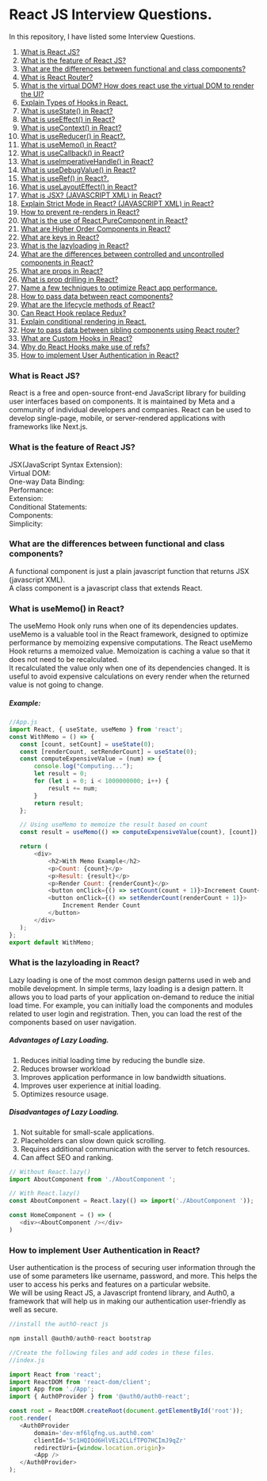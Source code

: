 # React JS Interview Questions.
In this repository, I have listed some Interview Questions. <br />
1. [What is React JS?](#what-is-react-js) <br /> 
2. [What is the feature of React JS?](#what-is-the-feature-of-react-js)  <br />
3. [What are the differences between functional and class components?](#what-are-the-differences-between-functional-and-class-components)  <br />
4. [What is React Router?](https://en.wikipedia.org/wiki/Object-relational_mapping)  <br />
5. [What is the virtual DOM? How does react use the virtual DOM to render the UI?](https://en.wikipedia.org/wiki/Object-relational_mapping)  <br />
6. [Explain Types of Hooks in React.](https://en.wikipedia.org/wiki/Object-relational_mapping)  <br />
7. [What is useState() in React?](https://en.wikipedia.org/wiki/Object-relational_mapping)  <br />
8. [What is useEffect() in React?](https://en.wikipedia.org/wiki/Object-relational_mapping)  <br />
9. [What is useContext() in React?](https://en.wikipedia.org/wiki/Object-relational_mapping)  <br />
10. [What is useReducer() in React?.](https://en.wikipedia.org/wiki/Object-relational_mapping)  <br />
11. [What is useMemo() in React?](#what-is-usememo-in-react)  <br />
12. [What is useCallback() in React?](https://en.wikipedia.org/wiki/Object-relational_mapping)  <br />
13. [What is useImperativeHandle() in React?](https://en.wikipedia.org/wiki/Object-relational_mapping)  <br />
14. [What is useDebugValue() in React?](https://en.wikipedia.org/wiki/Object-relational_mapping)  <br />
15. [What is useRef() in React?.](https://en.wikipedia.org/wiki/Object-relational_mapping)  <br />
16. [What is useLayoutEffect() in React?](https://en.wikipedia.org/wiki/Object-relational_mapping)  <br />
17. [What is JSX? (JAVASCRIPT XML) in React?](https://en.wikipedia.org/wiki/Object-relational_mapping)  <br />
18. [Explain Strict Mode in React? (JAVASCRIPT XML) in React?](https://en.wikipedia.org/wiki/Object-relational_mapping)  <br />
19. [How to prevent re-renders in React?](https://en.wikipedia.org/wiki/Object-relational_mapping)  <br />
20. [What is the use of React.PureComponent in React?](https://en.wikipedia.org/wiki/Object-relational_mapping)  <br />
21. [What are Higher Order Components in React?](https://en.wikipedia.org/wiki/Object-relational_mapping)  <br />
22. [What are keys in React?](https://en.wikipedia.org/wiki/Object-relational_mapping)  <br />
23. [What is the lazyloading in React?](#what-is-the-lazyloading-in-react)  <br />
24. [What are the differences between controlled and uncontrolled components in React?](https://en.wikipedia.org/wiki/Object-relational_mapping)  <br />
25. [What are props in React?](https://en.wikipedia.org/wiki/Object-relational_mapping)  <br />
26. [What is prop drilling in React?](https://en.wikipedia.org/wiki/Object-relational_mapping)  <br />
27. [Name a few techniques to optimize React app performance.](https://en.wikipedia.org/wiki/Object-relational_mapping)  <br />
28. [How to pass data between react components?](https://en.wikipedia.org/wiki/Object-relational_mapping)  <br />
29. [What are the lifecycle methods of React?](https://en.wikipedia.org/wiki/Object-relational_mapping)  <br />
30. [Can React Hook replace Redux?](https://en.wikipedia.org/wiki/Object-relational_mapping)  <br />
31. [Explain conditional rendering in React.](https://en.wikipedia.org/wiki/Object-relational_mapping)  <br />
32. [How to pass data between sibling components using React router?](https://en.wikipedia.org/wiki/Object-relational_mapping)  <br />
33. [What are Custom Hooks in React?](https://en.wikipedia.org/wiki/Object-relational_mapping)  <br />
34. [Why do React Hooks make use of refs?](https://en.wikipedia.org/wiki/Object-relational_mapping)
35. [How to implement User Authentication in React?](#how-to-implement-user-authentication-in-react) 


### What is React JS?
React is a free and open-source front-end JavaScript library for building user interfaces based on components. It is maintained by Meta and a community of individual developers and companies. React can be used to develop single-page, mobile, or server-rendered applications with frameworks like Next.js.

### What is the feature of React JS?
JSX(JavaScript Syntax Extension): <br />
Virtual DOM: <br />
One-way Data Binding: <br />
Performance: <br />
Extension: <br />
Conditional Statements: <br />
Components: <br />
Simplicity: <br />


### What are the differences between functional and class components?
A functional component is just a plain javascript function that returns JSX (javascript XML). <br />
A class component is a javascript class that extends React.



### What is useMemo() in React?
The useMemo Hook only runs when one of its dependencies updates. useMemo is a valuable tool in the React framework, designed to optimize performance by memoizing expensive computations. The React useMemo Hook returns a memoized value.
Memoization is caching a value so that it does not need to be recalculated. <br />
It recalculated the value only when one of its dependencies changed. It is useful to avoid expensive calculations on every render when the returned value is not going to change.

##### Example: <br />
 ```javascript
//App.js
import React, { useState, useMemo } from 'react';
const WithMemo = () => {
	const [count, setCount] = useState(0);
	const [renderCount, setRenderCount] = useState(0);
	const computeExpensiveValue = (num) => {
		console.log("Computing...");
		let result = 0;
		for (let i = 0; i < 1000000000; i++) {
			result += num;
		}
		return result;
	};

	// Using useMemo to memoize the result based on count
	const result = useMemo(() => computeExpensiveValue(count), [count]);

	return (
		<div>
			<h2>With Memo Example</h2>
			<p>Count: {count}</p>
			<p>Result: {result}</p>
			<p>Render Count: {renderCount}</p>
			<button onClick={() => setCount(count + 1)}>Increment Count</button>
			<button onClick={() => setRenderCount(renderCount + 1)}>
				Increment Render Count
			</button>
		</div>
	);
};
export default WithMemo;
```


### What is the lazyloading in React?
Lazy loading is one of the most common design patterns used in web and mobile development. In simple terms, lazy loading is a design pattern. It allows you to load parts of your application on-demand to reduce the initial load time. 
For example, you can initially load the components and modules related to user login and registration. Then, you can load the rest of the components based on user navigation.

#####    Advantages of Lazy Loading.
1. Reduces initial loading time by reducing the bundle size.
2. Reduces browser workload
3. Improves application performance in low bandwidth situations.
4. Improves user experience at initial loading.
5. Optimizes resource usage.

#####   Disadvantages of Lazy Loading.
1. Not suitable for small-scale applications.
2. Placeholders can slow down quick scrolling.
3. Requires additional communication with the server to fetch resources.
4. Can affect SEO and ranking.
   
 ```javascript
// Without React.lazy()
import AboutComponent from './AboutComponent ';

// With React.lazy()
const AboutComponent = React.lazy(() => import('./AboutComponent '));

const HomeComponent = () => (
    <div><AboutComponent /></div>
)

```

### How to implement User Authentication in React?
User authentication is the process of securing user information through the use of some parameters like username, password, and more.
This helps the user to access his perks and features on a particular website. <br />
We will be using React JS, a Javascript frontend library, and Auth0, a framework that will help us in making our authentication user-friendly as well as secure.
   
 ```javascript
//install the authO-react js

npm install @auth0/auth0-react bootstrap

//Create the following files and add codes in these files.
//index.js
 
import React from 'react';
import ReactDOM from 'react-dom/client';
import App from './App';
import { Auth0Provider } from '@auth0/auth0-react';
 
const root = ReactDOM.createRoot(document.getElementById('root'));
root.render(
    <Auth0Provider
        domain='dev-mf6lqfng.us.auth0.com'
        clientId='5c1HQIOd6HlVEi2CLLfTPO7HCImJ9qZr'
        redirectUri={window.location.origin}>
        <App />
    </Auth0Provider>
);

```

